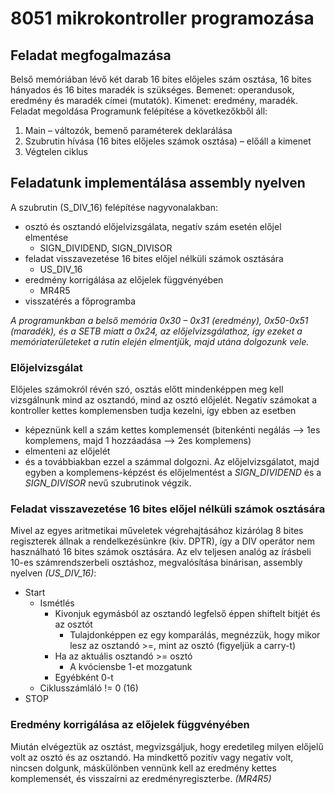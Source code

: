 # 8051 mikrokontroller programozása
## Feladat megfogalmazása
Belső memóriában lévő két darab 16 bites előjeles szám osztása, 16 bites hányados és 16 bites maradék is szükséges. Bemenet: operandusok, eredmény és maradék címei (mutatók). Kimenet: eredmény, maradék.
Feladat megoldása
Programunk felépítése a következőkből áll:
1. Main – változók, bemenő paraméterek deklarálása
2. Szubrutin hívása (16 bites előjeles számok osztása) – előáll a kimenet
3. Végtelen ciklus
## Feladatunk implementálása assembly nyelven
A szubrutin (S_DIV_16) felépítése nagyvonalakban:
* osztó és osztandó előjelvizsgálata, negatív szám esetén előjel elmentése
  * SIGN_DIVIDEND, SIGN_DIVISOR
* feladat visszavezetése 16 bites előjel nélküli számok osztására
  * US_DIV_16
* eredmény korrigálása az előjelek függvényében
  * MR4R5
* visszatérés a főprogramba

*A programunkban a belső memória 0x30 – 0x31 (eredmény), 0x50-0x51 (maradék), és a SETB miatt a 0x24, az előjelvizsgálathoz, így ezeket a memóriaterületeket a rutin elején elmentjük, majd utána dolgozunk vele.*

### Előjelvizsgálat

Előjeles számokról révén szó, osztás előtt mindenképpen meg kell vizsgálnunk mind az osztandó, mind az osztó előjelét. Negatív számokat a kontroller kettes komplemensben tudja kezelni, így ebben az esetben
  * képeznünk kell a szám kettes komplemensét (bitenkénti negálás –> 1es komplemens, majd 1 hozzáadása –> 2es komplemens)
  * elmenteni az előjelét
  * és a továbbiakban ezzel a számmal dolgozni.
Az előjelvizsgálatot, majd egyben a komplemens-képzést és előjelmentést a *SIGN_DIVIDEND* és a
*SIGN_DIVISOR* nevű szubrutinok végzik.

### Feladat visszavezetése 16 bites előjel nélküli számok osztására

Mivel az egyes aritmetikai műveletek végrehajtásához kizárólag 8 bites regiszterek állnak a
rendelkezésünkre (kiv. DPTR), így a DIV operátor nem használható 16 bites számok osztására. Az elv
teljesen analóg az írásbeli 10-es számrendszerbeli osztáshoz, megvalósítása binárisan, assembly
nyelven *(US_DIV_16)*:
* Start
  * Ismétlés
    * Kivonjuk egymásból az osztandó legfelső éppen shiftelt bitjét és az osztót
      * Tulajdonképpen ez egy komparálás, megnézzük, hogy mikor lesz az
osztandó >=, mint az osztó (figyeljük a carry-t)
    * Ha az aktuális osztandó >= osztó
      * A kvóciensbe 1-et mozgatunk
    * Egyébként 0-t
  * Ciklusszámláló != 0 (16)
* STOP

### Eredmény korrigálása az előjelek függvényében

Miután elvégeztük az osztást, megvizsgáljuk, hogy eredetileg milyen előjelű volt az osztó és az
osztandó. Ha mindkettő pozitív vagy negatív volt, nincsen dolgunk, máskülönben vennünk kell az
eredmény kettes komplemensét, és visszaírni az eredményregiszterbe. *(MR4R5)*
